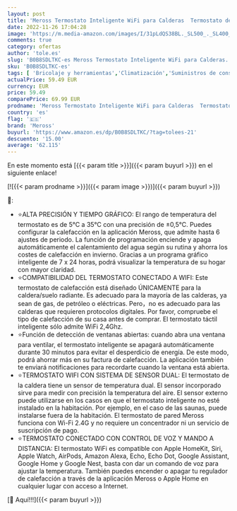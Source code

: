 ```yaml
---
layout: post
title: 'Meross Termostato Inteligente WiFi para Calderas  Termostato de Calefacción de Pared para Calderas de Gas/Agua  Compatible con Apple HomeKit  Alexa  Google Assistant  Pantalla Digital Táctil LED'
date: 2022-11-26 17:04:28
image: 'https://m.media-amazon.com/images/I/31pLdQS38BL._SL500_._SL400_.jpg'
comments: true
category: ofertas
author: 'tole.es'
slug: 'B0B8SDLTKC-es Meross Termostato Inteligente WiFi para Calderas...'
sku: 'B0B8SDLTKC-es'
tags: [ 'Bricolaje y herramientas','Climatización','Suministros de construcción','Termostatos','Termostatos programables domésticos','Termostatos y accesorios','apple','meross','🇪🇸', ]
actualPrice: 59.49 EUR
currency: EUR
price: 59.49
comparePrice: 69.99 EUR
prodname: 'Meross Termostato Inteligente WiFi para Calderas  Termostato de Calefacción de Pared para Calderas de Gas/Agua  Compatible con Apple HomeKit  Alexa  Google Assistant  Pantalla Digital Táctil LED'
country: 'es'
flag: '🇪🇸'
brand: 'Meross'
buyurl: 'https://www.amazon.es/dp/B0B8SDLTKC/?tag=tolees-21'
descuento: '15.00'
average: '62.115'
---
```


En este momento está [{{< param title >}}]({{< param buyurl >}}) en el siguiente enlace!

[![{{< param prodname >}}]({{< param image >}})]({{< param buyurl >}})

🔎:

- ⭐ALTA PRECISIÓN Y TIEMPO GRÁFICO: El rango de temperatura del termostato es de 5°C a 35°C con una precisión de ±0,5°C. Puedes configurar la calefacción en la aplicación Meross, que admite hasta 6 ajustes de periodo. La función de programación enciende y apaga automáticamente el calentamiento del agua según su rutina y ahorra los costes de calefacción en invierno. Gracias a un programa gráfico inteligente de 7 x 24 horas, podrá visualizar la temperatura de su hogar con mayor claridad.
- ⭐COMPATIBILIDAD DEL TERMOSTATO CONECTADO A WIFI: Este termostato de calefacción está diseñado ÚNICAMENTE para la caldera/suelo radiante. Es adecuado para la mayoría de las calderas, ya sean de gas, de petróleo o eléctricas. Pero，no es adecuado para las calderas que requieren protocolos digitales. Por favor, compruebe el tipo de calefacción de su casa antes de comprar. El termostato táctil inteligente sólo admite WiFi 2,4Ghz.
- ⭐Función de detección de ventanas abiertas: cuando abra una ventana para ventilar, el termostato inteligente se apagará automáticamente durante 30 minutos para evitar el desperdicio de energía. De este modo, podrá ahorrar más en su factura de calefacción. La aplicación también te enviará notificaciones para recordarte cuando la ventana está abierta.
- ⭐TERMOSTATO WIFI CON SISTEMA DE SENSOR DUAL: El termostato de la caldera tiene un sensor de temperatura dual. El sensor incorporado sirve para medir con precisión la temperatura del aire. El sensor externo puede utilizarse en los casos en que el termostato inteligente no esté instalado en la habitación. Por ejemplo, en el caso de las saunas, puede instalarse fuera de la habitación. El termostato de pared Meross funciona con Wi-Fi 2.4G y no requiere un concentrador ni un servicio de suscripción de pago.
- ⭐TERMOSTATO CONECTADO CON CONTROL DE VOZ Y MANDO A DISTANCIA: El termostato WiFi es compatible con Apple HomeKit, Siri, Apple Watch, AirPods, Amazon Alexa, Echo, Echo Dot, Google Assistant, Google Home y Google Nest, basta con dar un comando de voz para ajustar la temperatura. También puedes encender o apagar tu regulador de calefacción a través de la aplicación Meross o Apple Home en cualquier lugar con acceso a Internet.

[🛒 Aquí!!!]({{< param buyurl >}})
